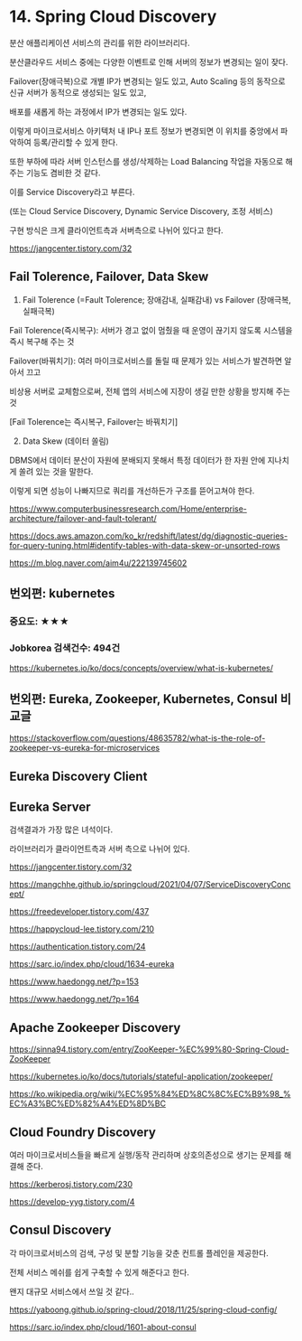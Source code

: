 

# 14. Spring Cloud Discovery

분산 애플리케이션 서비스의 관리를 위한 라이브러리다.

분산클라우드 서비스 중에는 다양한 이벤트로 인해 서버의 정보가 변경되는 일이 잦다.

Failover(장애극복)으로 개별 IP가 변경되는 일도 있고, Auto Scaling 등의 동작으로 신규 서버가 동적으로 생성되는 일도 있고,

배포를 새롭게 하는 과정에서 IP가 변경되는 일도 있다.

이렇게 마이크로서비스 아키텍처 내 IP나 포트 정보가 변경되면 이 위치를 중앙에서 파악하여 등록/관리할 수 있게 한다.

또한 부하에 따라 서버 인스턴스를 생성/삭제하는 Load Balancing 작업을 자동으로 해주는 기능도 겸비한 것 같다.

이를 Service Discovery라고 부른다.

(또는 Cloud Service Discovery, Dynamic Service Discovery, 조정 서비스) 

구현 방식은 크게 클라이언트측과 서버측으로 나뉘어 있다고 한다.

https://jangcenter.tistory.com/32




## Fail Tolerence, Failover, Data Skew

1) Fail Tolerence (=Fault Tolerence; 장애감내, 실패감내) vs Failover (장애극복, 실패극복)

Fail Tolerence(즉시복구): 서버가 경고 없이 멈췄을 때 운영이 끊기지 않도록 시스템을 즉시 복구해 주는 것

Failover(바꿔치기): 여러 마이크로서비스를 돌릴 때 문제가 있는 서비스가 발견하면 알아서 끄고

비상용 서버로 교체함으로써, 전체 앱의 서비스에 지장이 생길 만한 상황을 방지해 주는 것

[Fail Tolerence는 즉시복구, Failover는 바꿔치기]

2) Data Skew (데이터 쏠림)

DBMS에서 데이터 분산이 자원에 분배되지 못해서 특정 데이터가 한 자원 안에 지나치게 쏠려 있는 것을 말한다.

이렇게 되면 성능이 나빠지므로 쿼리를 개선하든가 구조를 뜯어고쳐야 한다.

https://www.computerbusinessresearch.com/Home/enterprise-architecture/failover-and-fault-tolerant/

https://docs.aws.amazon.com/ko_kr/redshift/latest/dg/diagnostic-queries-for-query-tuning.html#identify-tables-with-data-skew-or-unsorted-rows

https://m.blog.naver.com/aim4u/222139745602




## 번외편: kubernetes

### 중요도: ★★★

### Jobkorea 검색건수: 494건

https://kubernetes.io/ko/docs/concepts/overview/what-is-kubernetes/



## 번외편: Eureka, Zookeeper, Kubernetes, Consul 비교글

https://stackoverflow.com/questions/48635782/what-is-the-role-of-zookeeper-vs-eureka-for-microservices



## Eureka Discovery Client

## Eureka Server

검색결과가 가장 많은 녀석이다.

라이브러리가 클라이언트측과 서버 측으로 나뉘어 있다.

https://jangcenter.tistory.com/32

https://mangchhe.github.io/springcloud/2021/04/07/ServiceDiscoveryConcept/

https://freedeveloper.tistory.com/437

https://happycloud-lee.tistory.com/210

https://authentication.tistory.com/24

https://sarc.io/index.php/cloud/1634-eureka

https://www.haedongg.net/?p=153

https://www.haedongg.net/?p=164



## Apache Zookeeper Discovery

https://sinna94.tistory.com/entry/ZooKeeper-%EC%99%80-Spring-Cloud-ZooKeeper

https://kubernetes.io/ko/docs/tutorials/stateful-application/zookeeper/

https://ko.wikipedia.org/wiki/%EC%95%84%ED%8C%8C%EC%B9%98_%EC%A3%BC%ED%82%A4%ED%8D%BC



## Cloud Foundry Discovery

여러 마이크로서비스들을 빠르게 실행/동작 관리하며 상호의존성으로 생기는 문제를 해결해 준다.

https://kerberosj.tistory.com/230

https://develop-yyg.tistory.com/4



## Consul Discovery

각 마이크로서비스의 검색, 구성 및 분할 기능을 갖춘 컨트롤 플레인을 제공한다.

전체 서비스 메쉬를 쉽게 구축할 수 있게 해준다고 한다.

왠지 대규모 서비스에서 쓰일 것 같다..

https://yaboong.github.io/spring-cloud/2018/11/25/spring-cloud-config/

https://sarc.io/index.php/cloud/1601-about-consul

